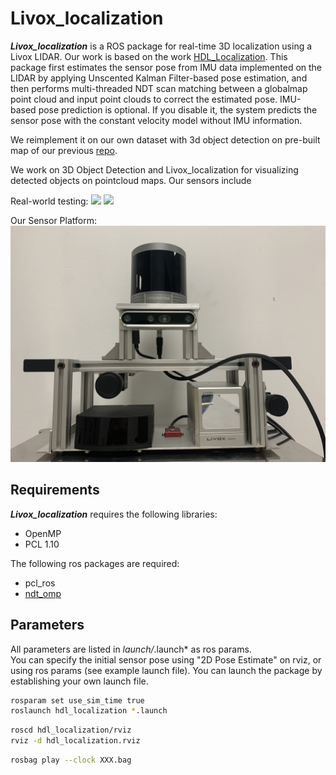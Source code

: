 # Livox_localization

***Livox_localization*** is a ROS package for real-time 3D localization using a Livox LIDAR. Our work is based on the work [HDL_Localization](https://github.com/koide3/hdl_localization). This package first estimates the sensor pose from IMU data implemented on the LIDAR by applying Unscented Kalman Filter-based pose estimation, and then performs multi-threaded NDT scan matching between a globalmap point cloud and input point clouds to correct the estimated pose. IMU-based pose prediction is optional. If you disable it, the system predicts the sensor pose with the constant velocity model without IMU information.

We reimplement it on our own dataset with 3d object detection on pre-built map of our previous [repo](https://github.com/yiyihan/Map_Render). 

We work on 3D Object Detection and Livox_localization for visualizing detected objects on pointcloud maps. Our sensors include

Real-world testing:
![](pic/demo1.gif)
![](pic/demo2.gif)

Our Sensor Platform:
![](pic/Image.jpeg)

## Requirements
***Livox_localization*** requires the following libraries:
- OpenMP
- PCL 1.10

The following ros packages are required:
- pcl_ros
- <a href="https://github.com/koide3/ndt_omp">ndt_omp</a>

## Parameters
All parameters are listed in *launch/*.launch* as ros params.<br>
You can specify the initial sensor pose using "2D Pose Estimate" on rviz, or using ros params (see example launch file).
You can launch the package by establishing your own launch file.


```bash
rosparam set use_sim_time true
roslaunch hdl_localization *.launch
```

```bash
roscd hdl_localization/rviz
rviz -d hdl_localization.rviz
```

```bash
rosbag play --clock XXX.bag
```


